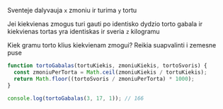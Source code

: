 Sventeje dalyvauja `x` zmoniu ir turima `y` tortu

Jei kiekvienas zmogus turi gauti po identisko dydzio torto gabala ir kiekvienas tortas yra identiskas ir sveria `z` kilogramu

Kiek gramu torto klius kiekvienam zmogui? Reikia suapvalinti i zemesne puse

```js
function tortoGabalas(tortuKiekis, zmoniuKiekis, tortoSvoris) {
  const zmoniuPerTorta = Math.ceil(zmoniuKiekis / tortuKiekis);
  return Math.floor((tortoSvoris / zmoniuPerTorta) * 1000);
}

console.log(tortoGabalas(3, 17, 1)); // 166
```
